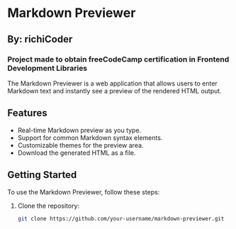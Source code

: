 # Markdown Previewer
## By: richiCoder
### Project made to obtain freeCodeCamp certification in Frontend Development Libraries

The Markdown Previewer is a web application that allows users to enter Markdown text and instantly see a preview of the rendered HTML output.

## Features

- Real-time Markdown preview as you type.
- Support for common Markdown syntax elements.
- Customizable themes for the preview area.
- Download the generated HTML as a file.

## Getting Started

To use the Markdown Previewer, follow these steps:

1. Clone the repository:

   ```bash
   git clone https://github.com/your-username/markdown-previewer.git